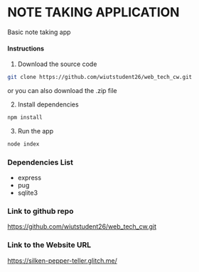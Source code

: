 # NOTE TAKING APPLICATION

Basic note taking app

#### Instructions

1. Download the source code

```bash
git clone https://github.com/wiutstudent26/web_tech_cw.git
```

or you can also download the .zip file

2. Install dependencies

```bash
npm install
```

3. Run the app

```bash
node index
```

### Dependencies List

- express
- pug
- sqlite3

### Link to github repo

https://github.com/wiutstudent26/web_tech_cw.git

### Link to the Website URL
https://silken-pepper-teller.glitch.me/

